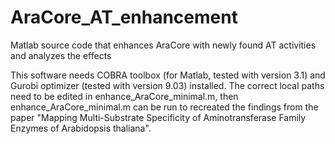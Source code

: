 # AraCore_AT_enhancement
Matlab source code that enhances AraCore with newly found AT activities and analyzes the effects

This software needs COBRA toolbox (for Matlab, tested with version 3.1) and Gurobi optimizer (tested with version 9.03) installed.
The correct local paths need to be edited in enhance_AraCore_minimal.m, then enhance_AraCore_minimal.m can be run
to recreated the findings from the paper "Mapping Multi-Substrate Specificity of Aminotransferase Family Enzymes of Arabidopsis thaliana".
